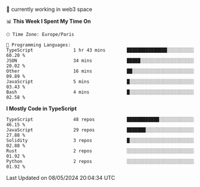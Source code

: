 🔭 currently working in web3 space

<!--START_SECTION:waka-->
📊 **This Week I Spent My Time On** 

```text
🕑︎ Time Zone: Europe/Paris

💬 Programming Languages: 
TypeScript               1 hr 43 mins        ███████████████░░░░░░░░░░   60.20 % 
JSON                     34 mins             █████░░░░░░░░░░░░░░░░░░░░   20.02 % 
Other                    16 mins             ██░░░░░░░░░░░░░░░░░░░░░░░   09.89 % 
JavaScript               5 mins              █░░░░░░░░░░░░░░░░░░░░░░░░   03.43 % 
Bash                     4 mins              █░░░░░░░░░░░░░░░░░░░░░░░░   02.58 % 
```

**I Mostly Code in TypeScript** 

```text
TypeScript               48 repos            ████████████░░░░░░░░░░░░░   46.15 % 
JavaScript               29 repos            ███████░░░░░░░░░░░░░░░░░░   27.88 % 
Solidity                 3 repos             █░░░░░░░░░░░░░░░░░░░░░░░░   02.88 % 
Rust                     2 repos             ░░░░░░░░░░░░░░░░░░░░░░░░░   01.92 % 
Python                   2 repos             ░░░░░░░░░░░░░░░░░░░░░░░░░   01.92 % 
```




 Last Updated on 08/05/2024 20:04:34 UTC
<!--END_SECTION:waka-->
